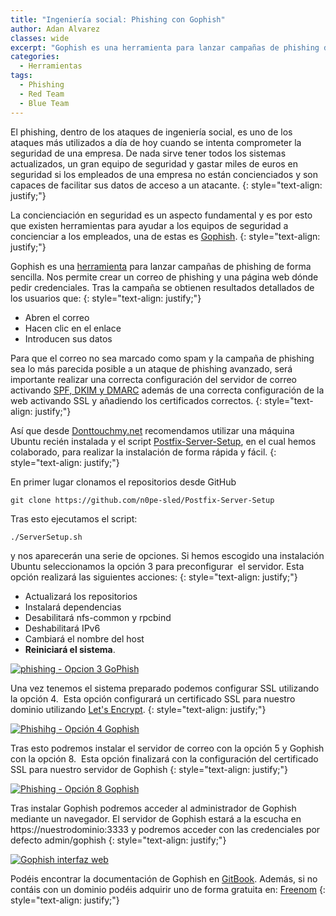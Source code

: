 ```yaml
---
title: "Ingeniería social: Phishing con Gophish"
author: Adan Alvarez
classes: wide
excerpt: "Gophish es una herramienta para lanzar campañas de phishing de forma sencilla. Nos permite crear un correo de phishing y una página web dónde pedir credenciales."
categories:
  - Herramientas
tags:
  - Phishing
  - Red Team
  - Blue Team
---
```

El phishing, dentro de los ataques de ingeniería social, es uno de los ataques más utilizados a día de hoy cuando se intenta comprometer la seguridad de una empresa. De nada sirve tener todos los sistemas actualizados, un gran equipo de seguridad y gastar miles de euros en seguridad si los empleados de una empresa no están concienciados y son capaces de facilitar sus datos de acceso a un atacante.
{: style="text-align: justify;"}

La concienciación en seguridad es un aspecto fundamental y es por esto que existen herramientas para ayudar a los equipos de seguridad a concienciar a los empleados, una de estas es [Gophish](https://getgophish.com/).
{: style="text-align: justify;"}

Gophish es una [herramienta](https://donttouchmynet.github.io/categories/#herramientas/) para lanzar campañas de phishing de forma sencilla. Nos permite crear un correo de phishing y una página web dónde pedir credenciales. Tras la campaña se obtienen resultados detallados de los usuarios que:
{: style="text-align: justify;"}

-   Abren el correo
-   Hacen clic en el enlace
-   Introducen sus datos

Para que el correo no sea marcado como spam y la campaña de phishing sea lo más parecida posible a un ataque de phishing avanzado, será importante realizar una correcta configuración del servidor de correo activando [SPF, DKIM y DMARC](https://help.sendinblue.com/hc/es/articles/209577385--Para-que-sirven-los-protocolos-SPF-DKIM-y-DMARC-) además de una correcta configuración de la web activando SSL y añadiendo los certificados correctos.
{: style="text-align: justify;"}

Así que desde [Donttouchmy.net](https://donttouchmy.net/) recomendamos utilizar una máquina Ubuntu recién instalada y el script [Postfix-Server-Setup](https://github.com/n0pe-sled/Postfix-Server-Setup), en el cual hemos colaborado, para realizar la instalación de forma rápida y fácil.
{: style="text-align: justify;"}

En primer lugar clonamos el repositorios desde GitHub
```
git clone https://github.com/n0pe-sled/Postfix-Server-Setup
```
Tras esto ejecutamos el script:
```
./ServerSetup.sh
```
y nos aparecerán una serie de opciones. Si hemos escogido una instalación Ubuntu seleccionamos la opción 3 para preconfigurar  el servidor. Esta opción realizará las siguientes acciones:
{: style="text-align: justify;"}

-   Actualizará los repositorios
-   Instalará dependencias
-   Desabilitará nfs-common y rpcbind
-   Deshabilitará IPv6
-   Cambiará el nombre del host
-   **Reiniciará el sistema**.

[![phishing - Opcion 3 GoPhish](https://donttouchmynet.github.io/assets/images/old/opcion3-300x83.png "Opcion3GoPhish")](https://donttouchmynet.github.io/assets/images/old/opcion3.png)

Una vez tenemos el sistema preparado podemos configurar SSL utilizando la opción 4.  Esta opción configurará un certificado SSL para nuestro dominio utilizando [Let's Encrypt](https://letsencrypt.org/).
{: style="text-align: justify;"}

[![Phishihg - Opción 4 Gophish](https://donttouchmynet.github.io/assets/images/old/opcion4-300x106.png)](https://donttouchmynet.github.io/assets/images/old/opcion4.png)

Tras esto podremos instalar el servidor de correo con la opción 5 y Gophish con la opción 8.  Esta opción finalizará con la configuración del certificado SSL para nuestro servidor de Gophish
{: style="text-align: justify;"}

[![Phishing - Opción 8 Gophish](https://donttouchmynet.github.io/assets/images/old/opcion8-300x37.png)](https://donttouchmynet.github.io/assets/images/old/opcion8.png)

Tras instalar Gophish podremos acceder al administrador de Gophish mediante un navegador. El servidor de Gophish estará a la escucha en https://nuestrodominio:3333 y podremos acceder con las credenciales por defecto admin/gophish
{: style="text-align: justify;"}

[![Gophish interfaz web](https://donttouchmynet.github.io/assets/images/old/GoPhish_Web-300x234.png)](https://donttouchmynet.github.io/assets/images/old/GoPhish_Web.png)

Podéis encontrar la documentación de Gophish en [GitBook](https://www.gitbook.com/book/gophish/user-guide/details). Además, si no contáis con un dominio podéis adquirir uno de forma gratuita en: [Freenom](http://www.freenom.com/es/index.html?lang=es)
{: style="text-align: justify;"}
